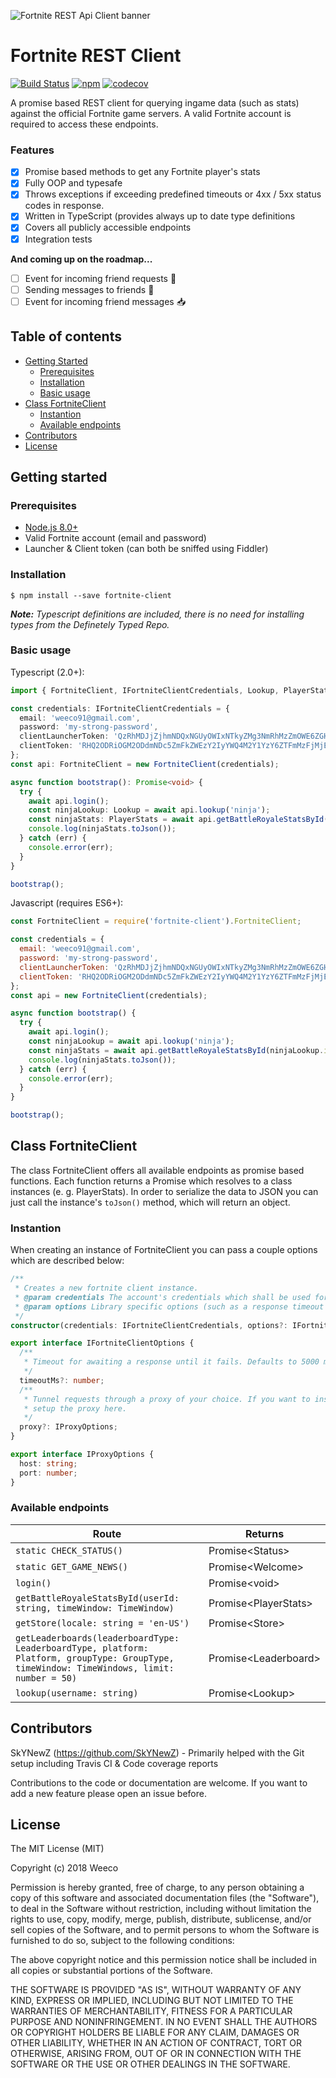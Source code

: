 
![Fortnite REST Api Client banner](https://raw.githubusercontent.com/weeco/fortnite-client/develop/git-banner.jpg)

# Fortnite REST Client
[![Build Status](https://travis-ci.org/weeco/fortnite-client.svg?branch=master)](https://travis-ci.org/weeco/fortnite-client)
[![npm](https://img.shields.io/npm/v//fortnite-client.svg)](https://www.npmjs.com/package/fortnite-client)
[![codecov](https://codecov.io/gh/weeco/fortnite-client/branch/master/graph/badge.svg)](https://codecov.io/gh/weeco/fortnite-client)

A promise based REST client for querying ingame data (such as stats) against the official Fortnite game servers. A valid Fortnite account is required to access these endpoints.

### Features

- [x] Promise based methods to get any Fortnite player's stats
- [x] Fully OOP and typesafe
- [x] Throws exceptions if exceeding predefined timeouts or 4xx / 5xx status codes in response.
- [x] Written in TypeScript (provides always up to date type definitions
- [x] Covers all publicly accessible endpoints
- [x] Integration tests

**And coming up on the roadmap...**

- [ ] Event for incoming friend requests :raising_hand:
- [ ] Sending messages to friends :e-mail:
- [ ] Event for incoming friend messages :inbox_tray:

## Table of contents
- [Getting Started](#getting-started)
  - [Prerequisites](#prerequisites)
  - [Installation](#installation)
  - [Basic usage](#basic-usage)
- [Class FortniteClient](#class-fortniteclient)
  - [Instantion](#instantion)
  - [Available endpoints](#available-endpoints)  
- [Contributors](#contributors)  
- [License](#license)

## Getting started
### Prerequisites
- [Node.js 8.0+](http://nodejs.org)
- Valid Fortnite account (email and password)
- Launcher & Client token (can both be sniffed using Fiddler)

### Installation
`$ npm install --save fortnite-client`

_**Note:** Typescript definitions are included, there is no need for installing types from the Definetely Typed Repo._

### Basic usage
Typescript (2.0+):

```typescript
import { FortniteClient, IFortniteClientCredentials, Lookup, PlayerStats } from 'fortnite-client';

const credentials: IFortniteClientCredentials = {
  email: 'weeco91@gmail.com',
  password: 'my-strong-password',
  clientLauncherToken: 'QzRhMDJjZjhmNDQxNGUyOWIxNTkyZMg3NmRhMzZmOWE6ZGHhZmJjY2M3Mzc3NDUwMzlkZmZlNTNkOTRmYzc2Y2Y=',
  clientToken: 'RHQ2ODRiOGM2ODdmNDc5ZmFkZWEzY2IyYWQ4M2Y1YzY6ZTFmMzFjMjExZjI9NDEzMTg2MjYyZDM3YTEzZuM4NGQ='
};
const api: FortniteClient = new FortniteClient(credentials);

async function bootstrap(): Promise<void> {
  try {
    await api.login();
    const ninjaLookup: Lookup = await api.lookup('ninja');
    const ninjaStats: PlayerStats = await api.getBattleRoyaleStatsById(ninjaLookup.id);
    console.log(ninjaStats.toJson());
  } catch (err) {
    console.error(err);
  }
}

bootstrap();
```

Javascript (requires ES6+):

```javascript
const FortniteClient = require('fortnite-client').FortniteClient;

const credentials = {
  email: 'weeco91@gmail.com',
  password: 'my-strong-password',
  clientLauncherToken: 'QzRhMDJjZjhmNDQxNGUyOWIxNTkyZMg3NmRhMzZmOWE6ZGHhZmJjY2M3Mzc3NDUwMzlkZmZlNTNkOTRmYzc2Y2Y=',
  clientToken: 'RHQ2ODRiOGM2ODdmNDc5ZmFkZWEzY2IyYWQ4M2Y1YzY6ZTFmMzFjMjExZjI9NDEzMTg2MjYyZDM3YTEzZuM4NGQ='
};
const api = new FortniteClient(credentials);

async function bootstrap() {
  try {
    await api.login();
    const ninjaLookup = await api.lookup('ninja');
    const ninjaStats = await api.getBattleRoyaleStatsById(ninjaLookup.id);
    console.log(ninjaStats.toJson());
  } catch (err) {
    console.error(err);
  }
}

bootstrap();
```

## Class FortniteClient
The class FortniteClient offers all available endpoints as promise based functions. Each function returns a Promise which resolves to a class instances (e. g. PlayerStats). In order to serialize the data to JSON you can just call the instance's `toJson()` method, which will return an object.

### Instantion
When creating an instance of FortniteClient you can pass a couple options which are described below:

```typescript
/**
 * Creates a new fortnite client instance.
 * @param credentials The account's credentials which shall be used for the REST requests.
 * @param options Library specific options (such as a response timeout until it throws an exception).
 */
constructor(credentials: IFortniteClientCredentials, options?: IFortniteClientOptions);

export interface IFortniteClientOptions {
  /**
   * Timeout for awaiting a response until it fails. Defaults to 5000 milliseconds.
   */
  timeoutMs?: number;
  /**
   * Tunnel requests through a proxy of your choice. If you want to inspect requests with Fiddler you have to
   * setup the proxy here.
   */
  proxy?: IProxyOptions;
}

export interface IProxyOptions {
  host: string;
  port: number;
}

```

### Available endpoints

| Route                                                                                    | Returns                    |
|------------------------------------------------------------------------------------------|----------------------------|
| `static CHECK_STATUS()` | Promise\<Status> |
| `static GET_GAME_NEWS()` | Promise\<Welcome> |
| `login()` | Promise\<void> |
| `getBattleRoyaleStatsById(userId: string, timeWindow: TimeWindow)` | Promise\<PlayerStats> |
| `getStore(locale: string = 'en-US')` | Promise\<Store> |
| `getLeaderboards(leaderboardType: LeaderboardType, platform: Platform, groupType: GroupType, timeWindow: TimeWindows, limit: number = 50)` | Promise\<Leaderboard> |
| `lookup(username: string)` | Promise\<Lookup> |




## Contributors
SkYNewZ (https://github.com/SkYNewZ) - Primarily helped with the Git setup including Travis CI & Code coverage reports

Contributions to the code or documentation are welcome. If you want to add a new feature please open an issue before.

## License
The MIT License (MIT)

Copyright (c) 2018 Weeco

Permission is hereby granted, free of charge, to any person obtaining a copy of this software and associated documentation files (the "Software"), to deal in the Software without restriction, including without limitation the rights to use, copy, modify, merge, publish, distribute, sublicense, and/or sell copies of the Software, and to permit persons to whom the Software is furnished to do so, subject to the following conditions:

The above copyright notice and this permission notice shall be included in all copies or substantial portions of the Software.

THE SOFTWARE IS PROVIDED "AS IS", WITHOUT WARRANTY OF ANY KIND, EXPRESS OR IMPLIED, INCLUDING BUT NOT LIMITED TO THE WARRANTIES OF MERCHANTABILITY, FITNESS FOR A PARTICULAR PURPOSE AND NONINFRINGEMENT. IN NO EVENT SHALL THE AUTHORS OR COPYRIGHT HOLDERS BE LIABLE FOR ANY CLAIM, DAMAGES OR OTHER LIABILITY, WHETHER IN AN ACTION OF CONTRACT, TORT OR OTHERWISE, ARISING FROM, OUT OF OR IN CONNECTION WITH THE SOFTWARE OR THE USE OR OTHER DEALINGS IN THE SOFTWARE.
